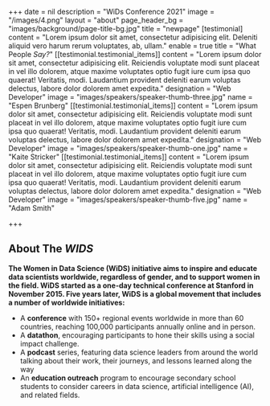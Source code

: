+++
date = nil
description = "WiDs Conference 2021"
image = "/images/4.png"
layout = "about"
page_header_bg = "images/background/page-title-bg.jpg"
title = "newpage"
[testimonial]
content = "Lorem ipsum dolor sit amet, consectetur adipisicing elit. Deleniti aliquid vero harum rerum voluptates, ab, ullam."
enable = true
title = "What People _Say?_"
[[testimonial.testimonial_items]]
content = "Lorem ipsum dolor sit amet, consectetur adipisicing elit. Reiciendis voluptate modi sunt placeat in vel illo dolorem, atque maxime voluptates optio fugit iure cum ipsa quo quaerat! Veritatis, modi. Laudantium provident deleniti earum voluptas delectus, labore dolor dolorem amet expedita."
designation = "Web Developer"
image = "images/speakers/speaker-thumb-three.jpg"
name = "Espen Brunberg"
[[testimonial.testimonial_items]]
content = "Lorem ipsum dolor sit amet, consectetur adipisicing elit. Reiciendis voluptate modi sunt placeat in vel illo dolorem, atque maxime voluptates optio fugit iure cum ipsa quo quaerat! Veritatis, modi. Laudantium provident deleniti earum voluptas delectus, labore dolor dolorem amet expedita."
designation = "Web Developer"
image = "images/speakers/speaker-thumb-one.jpg"
name = "Kaite Stricker"
[[testimonial.testimonial_items]]
content = "Lorem ipsum dolor sit amet, consectetur adipisicing elit. Reiciendis voluptate modi sunt placeat in vel illo dolorem, atque maxime voluptates optio fugit iure cum ipsa quo quaerat! Veritatis, modi. Laudantium provident deleniti earum voluptas delectus, labore dolor dolorem amet expedita."
designation = "Web Developer"
image = "images/speakers/speaker-thumb-five.jpg"
name = "Adam Smith"

+++
## About The _WIDS_

**The Women in Data Science (WiDS) initiative aims to inspire and educate data scientists worldwide, regardless of gender, and to support women in the field. WiDS started as a one-day technical conference at Stanford in November 2015. Five years later, WiDS is a global movement that includes a number of worldwide initiatives:**

* A **conference** with 150+ regional events worldwide in more than 60 countries, reaching 100,000 participants annually online and in person.
* A **datathon**, encouraging participants to hone their skills using a social impact challenge.
* A **podcast** series, featuring data science leaders from around the world talking about their work, their journeys, and lessons learned along the way
* An **education outreach** program to encourage secondary school students to consider careers in data science, artificial intelligence (AI), and related fields.